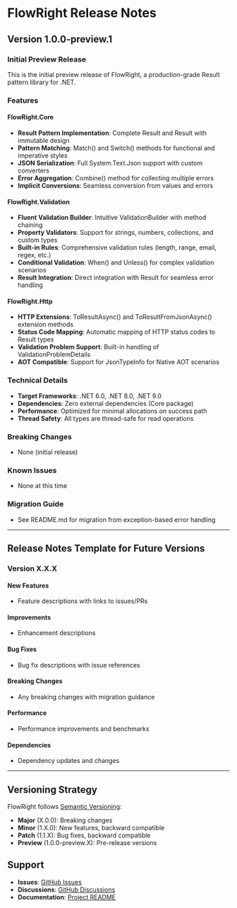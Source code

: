 # FlowRight Release Notes

## Version 1.0.0-preview.1

### Initial Preview Release

This is the initial preview release of FlowRight, a production-grade Result pattern library for .NET.

### Features

#### FlowRight.Core
- **Result Pattern Implementation**: Complete Result and Result<T> with immutable design
- **Pattern Matching**: Match() and Switch() methods for functional and imperative styles
- **JSON Serialization**: Full System.Text.Json support with custom converters
- **Error Aggregation**: Combine() method for collecting multiple errors
- **Implicit Conversions**: Seamless conversion from values and errors

#### FlowRight.Validation
- **Fluent Validation Builder**: Intuitive ValidationBuilder<T> with method chaining
- **Property Validators**: Support for strings, numbers, collections, and custom types
- **Built-in Rules**: Comprehensive validation rules (length, range, email, regex, etc.)
- **Conditional Validation**: When() and Unless() for complex validation scenarios
- **Result Integration**: Direct integration with Result<T> for seamless error handling

#### FlowRight.Http
- **HTTP Extensions**: ToResultAsync() and ToResultFromJsonAsync() extension methods
- **Status Code Mapping**: Automatic mapping of HTTP status codes to Result types
- **Validation Problem Support**: Built-in handling of ValidationProblemDetails
- **AOT Compatible**: Support for JsonTypeInfo for Native AOT scenarios

### Technical Details

- **Target Frameworks**: .NET 6.0, .NET 8.0, .NET 9.0
- **Dependencies**: Zero external dependencies (Core package)
- **Performance**: Optimized for minimal allocations on success path
- **Thread Safety**: All types are thread-safe for read operations

### Breaking Changes
- None (initial release)

### Known Issues
- None at this time

### Migration Guide
- See README.md for migration from exception-based error handling

---

## Release Notes Template for Future Versions

### Version X.X.X

#### New Features
- Feature descriptions with links to issues/PRs

#### Improvements
- Enhancement descriptions

#### Bug Fixes
- Bug fix descriptions with issue references

#### Breaking Changes
- Any breaking changes with migration guidance

#### Performance
- Performance improvements and benchmarks

#### Dependencies
- Dependency updates and changes

---

## Versioning Strategy

FlowRight follows [Semantic Versioning](https://semver.org/):

- **Major** (X.0.0): Breaking changes
- **Minor** (1.X.0): New features, backward compatible
- **Patch** (1.1.X): Bug fixes, backward compatible
- **Preview** (1.0.0-preview.X): Pre-release versions

## Support

- **Issues**: [GitHub Issues](https://github.com/georgepharrison/FlowRight/issues)
- **Discussions**: [GitHub Discussions](https://github.com/georgepharrison/FlowRight/discussions)
- **Documentation**: [Project README](https://github.com/georgepharrison/FlowRight)